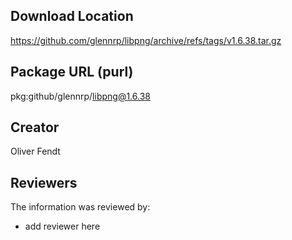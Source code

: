 ## Download Location

https://github.com/glennrp/libpng/archive/refs/tags/v1.6.38.tar.gz

## Package URL (purl)

pkg:github/glennrp/libpng@1.6.38

## Creator

Oliver Fendt

## Reviewers

The information was reviewed by:

* add reviewer here
